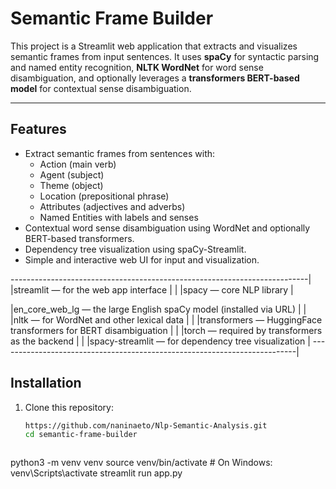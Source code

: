 #  Semantic Frame Builder

This project is a Streamlit web application that extracts and visualizes semantic frames from input sentences. It uses **spaCy** for syntactic parsing and named entity recognition, **NLTK WordNet** for word sense disambiguation, and optionally leverages a **transformers BERT-based model** for contextual sense disambiguation.

---

## Features

- Extract semantic frames from sentences with:
  - Action (main verb)
  - Agent (subject)
  - Theme (object)
  - Location (prepositional phrase)
  - Attributes (adjectives and adverbs)
  - Named Entities with labels and senses
- Contextual word sense disambiguation using WordNet and optionally BERT-based transformers.
- Dependency tree visualization using spaCy-Streamlit.
- Simple and interactive web UI for input and visualization.

--------------------------------------------------------------------------|
|streamlit — for the web app interface                                    |
                                                                          |
|spacy — core NLP library                                                 |

|en_core_web_lg — the large English spaCy model (installed via URL)       |
                                                                          |
|nltk — for WordNet and other lexical data                                |
                                                                          |
|transformers — HuggingFace transformers for BERT disambiguation          |
                                                                          |
|torch — required by transformers as the backend                          |
                                                                          |
|spacy-streamlit — for dependency tree visualization                      |
--------------------------------------------------------------------------|

## Installation

1. Clone this repository:

   ```bash
   https://github.com/naninaeto/Nlp-Semantic-Analysis.git
   cd semantic-frame-builder
   


python3 -m venv venv
source venv/bin/activate  # On Windows: venv\Scripts\activate
streamlit run app.py


<!-- 
"John gave Mary a book."

"The teacher assigned homework to the students."

"Sarah sent Tom a message."
# clear example 
# Mary reads a book.

# The cat chased the mouse.

# Alice is writing a letter.

# Tom played the guitar.

# The teacher gave homework.


# These sentences are designed to include:

# Clear subjects, verbs, and objects

# Different verb tenses and structures

# Common semantic roles (e.g., agent, action, object)
 -->
